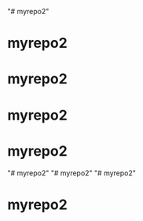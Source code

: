 "# myrepo2" 
# myrepo2
# myrepo2
# myrepo2
# myrepo2
"# myrepo2" 
"# myrepo2" 
"# myrepo2" 
# myrepo2
